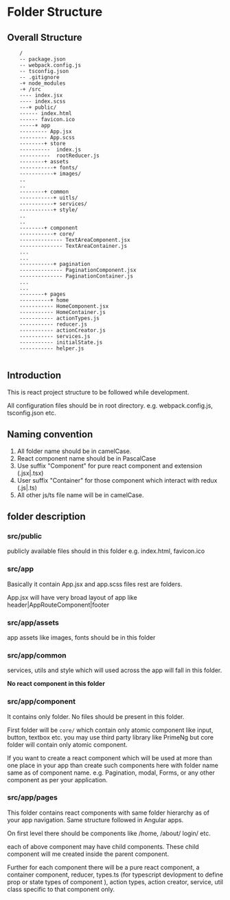 # Folder Structure

## Overall Structure

```
    /
    -- package.json
    -- webpack.config.js
    -- tsconfig.json
    -- .gitignore
    -+ node_modules
    -+ /src
    ---- index.jsx
    ---- index.scss
    ---+ public/
    ------ index.html
    ------ favicon.ico
    -----+ app
    --------- App.jsx
    --------- App.scss
    --------+ store
    ----------  index.js
    ----------  rootReducer.js
    --------+ assets
    -----------+ fonts/
    -----------+ images/
    ..
    ..
    --------+ common
    -----------+ uitls/
    -----------+ services/
    -----------+ style/
    ..
    ..
    --------+ component
    -----------+ core/
    -------------- TextAreaComponent.jsx
    -------------- TextAreaContainer.js
    ...
    ...
    -----------+ pagination
    -------------- PaginationComponent.jsx
    -------------- PaginationContainer.js
    ...
    ...
    --------+ pages
    ----------+ home
    ----------- HomeComponent.jsx
    ----------- HomeContainer.js
    ----------- actionTypes.js
    ----------- reducer.js
    ----------- actionCreator.js
    ----------- services.js
    ----------- initialState.js
    ----------- helper.js


```

## Introduction

This is react project structure to be followed while development.

All configuration files should be in root directory. e.g. webpack.config.js, tsconfig.json etc.

## Naming convention

1. All folder name should be in camelCase.
2. React component name should be in PascalCase
3. Use suffix "Component" for pure react component and extension (.jsx|.tsx)
4. User suffix "Container" for those component which interact with redux (.js|.ts)
5. All other js/ts file name will be in camelCase.

## folder description

### src/public
publicly available files should in this folder
e.g. index.html, favicon.ico


### src/app
Basically it contain App.jsx and app.scss files
rest are folders.

App.jsx will have very broad layout of app like  header|AppRouteComponent|footer

### src/app/assets
app assets like images, fonts should be in this folder

### src/app/common 
services, utils and style which will used across the app will fall in this folder.

**No react component in this folder**

### src/app/component
It contains only folder. No files should be present in this folder.

First folder will be ` core/ ` which contain only atomic component like input, button, textbox etc.
you may use third party library like PrimeNg but core folder will contain only atomic component.

If you want to create a react component which will be used at more than one place in your app than create such components here with folder name same as of component name.
e.g. Pagination, modal, Forms, or any other component as per your application. 

### src/app/pages
This folder contains react components with same folder hierarchy as of your app navigation. Same structure followed in Angular apps.

On first level there should be components like /home, /about/ login/ etc.

each of above component may have child components. These child component will me created inside the parent component.

Further for each component there will be a pure react component, a container component, reducer, types.ts (for typescript devlopment to define prop or state types of component ), action types, action creator, service, util class specific to that component only.
